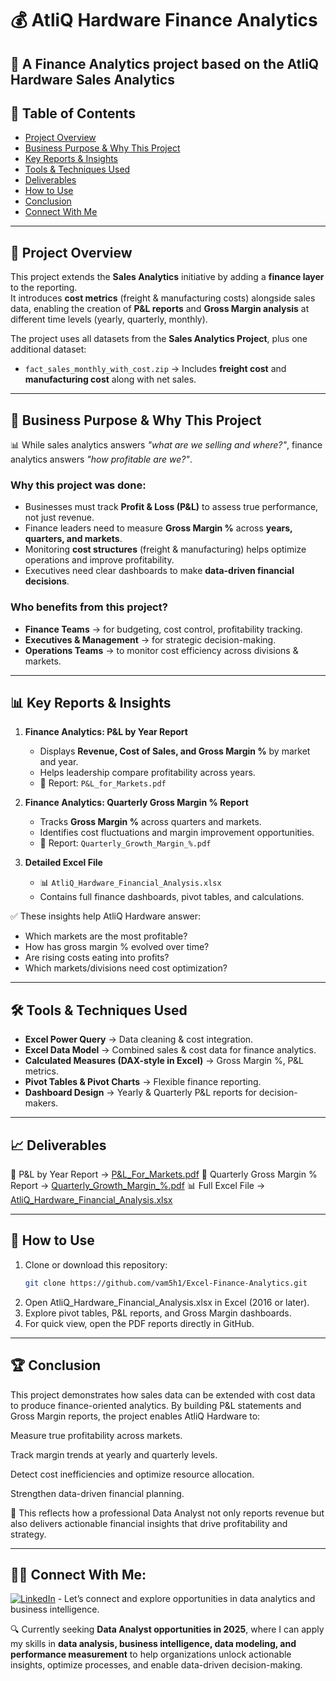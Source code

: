 # 💰 AtliQ Hardware Finance Analytics

📌 A Finance Analytics project based on the AtliQ Hardware Sales Analytics
---

## 📑 Table of Contents  
- [Project Overview](#-project-overview)  
- [Business Purpose & Why This Project](#-business-purpose--why-this-project)  
- [Key Reports & Insights](#-key-reports--insights)  
- [Tools & Techniques Used](#-tools--techniques-used)  
- [Deliverables](#-deliverables)  
- [How to Use](#-how-to-use)  
- [Conclusion](#-conclusion)  
- [Connect With Me](#-connect-with-me)  

---

## 📌 Project Overview  
This project extends the **Sales Analytics** initiative by adding a **finance layer** to the reporting.  
It introduces **cost metrics** (freight & manufacturing costs) alongside sales data, enabling the creation of **P&L reports** and **Gross Margin analysis** at different time levels (yearly, quarterly, monthly).  

The project uses all datasets from the **Sales Analytics Project**, plus one additional dataset:  
- `fact_sales_monthly_with_cost.zip` → Includes **freight cost** and **manufacturing cost** along with net sales.  

---

## 🎯 Business Purpose & Why This Project  

📊 While sales analytics answers *"what are we selling and where?"*, finance analytics answers *"how profitable are we?"*.  

### Why this project was done:  
- Businesses must track **Profit & Loss (P&L)** to assess true performance, not just revenue.  
- Finance leaders need to measure **Gross Margin %** across **years, quarters, and markets**.  
- Monitoring **cost structures** (freight & manufacturing) helps optimize operations and improve profitability.  
- Executives need clear dashboards to make **data-driven financial decisions**.  

### Who benefits from this project?  
- **Finance Teams** → for budgeting, cost control, profitability tracking.  
- **Executives & Management** → for strategic decision-making.  
- **Operations Teams** → to monitor cost efficiency across divisions & markets.  

---

## 📊 Key Reports & Insights  

1. **Finance Analytics: P&L by Year Report**  
   - Displays **Revenue, Cost of Sales, and Gross Margin %** by market and year.  
   - Helps leadership compare profitability across years.  
   - 📄 Report: `P&L_for_Markets.pdf`  

2. **Finance Analytics: Quarterly Gross Margin % Report**  
   - Tracks **Gross Margin %** across quarters and markets.  
   - Identifies cost fluctuations and margin improvement opportunities.  
   - 📄 Report: `Quarterly_Growth_Margin_%.pdf`  

3. **Detailed Excel File**  
   - 📊 `AtliQ_Hardware_Financial_Analysis.xlsx`  
   - Contains full finance dashboards, pivot tables, and calculations.  

✅ These insights help AtliQ Hardware answer:  
- Which markets are the most profitable?  
- How has gross margin % evolved over time?  
- Are rising costs eating into profits?  
- Which markets/divisions need cost optimization?  

---

## 🛠 Tools & Techniques Used  
- **Excel Power Query** → Data cleaning & cost integration.  
- **Excel Data Model** → Combined sales & cost data for finance analytics.  
- **Calculated Measures (DAX-style in Excel)** → Gross Margin %, P&L metrics.  
- **Pivot Tables & Pivot Charts** → Flexible finance reporting.  
- **Dashboard Design** → Yearly & Quarterly P&L reports for decision-makers.  

---

## 📈 Deliverables

📑 P&L by Year Report → [P&L_For_Markets.pdf](https://github.com/vam5h1/AtliQ-Hardware-Finance-Analytics/blob/main/reports/P%26L_For_Markets.pdf)
📑 Quarterly Gross Margin % Report → [Quarterly_Growth_Margin_%.pdf](https://github.com/vam5h1/AtliQ-Hardware-Finance-Analytics/blob/main/reports/Quarterly_Growth_Margin_%25.pdf)
📊 Full Excel File → [AtliQ_Hardware_Financial_Analysis.xlsx](https://github.com/vam5h1/AtliQ-Hardware-Finance-Analytics/blob/main/reports/AtliQ_Hardware_Financial_Analysis.xlsx)

---

## 🚀 How to Use  
1. Clone or download this repository:  
   ```bash
   git clone https://github.com/vam5h1/Excel-Finance-Analytics.git
2. Open AtliQ_Hardware_Financial_Analysis.xlsx in Excel (2016 or later).
3. Explore pivot tables, P&L reports, and Gross Margin dashboards.
4. For quick view, open the PDF reports directly in GitHub.

---

## 🏆 Conclusion

This project demonstrates how sales data can be extended with cost data to produce finance-oriented analytics.
By building P&L statements and Gross Margin reports, the project enables AtliQ Hardware to:

Measure true profitability across markets.

Track margin trends at yearly and quarterly levels.

Detect cost inefficiencies and optimize resource allocation.

Strengthen data-driven financial planning.

📌 This reflects how a professional Data Analyst not only reports revenue but also delivers actionable financial insights that drive profitability and strategy.

---

## 👨‍💻 Connect With Me:  
 
[![LinkedIn](https://img.shields.io/badge/LinkedIn-Connect-blue?logo=linkedin)](https://www.linkedin.com/in/vam5h1/)  - Let’s connect and explore opportunities in data analytics and business intelligence.


🔍 Currently seeking **Data Analyst opportunities in 2025**, where I can apply my skills in **data analysis, business intelligence, data modeling, and performance measurement** to help organizations unlock actionable insights, optimize processes, and enable data-driven decision-making.  
